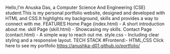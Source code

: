 Hello,I'm Anuska Das, a Computer Science And Engineering (CSE) student.This is my personal portfolio website, designed and developed with HTML and CSS.It highlights my background, skills and provides a way to connect with me.
FEATURES
Home Page (index.html) - A short introduction about me.
skill Page (skill.html) - Showcasing my skills.
Contact Page (contact.html) - A simple way to reach out me.
style.css - Including clear styling and a responsive layout.
TECH STACK
#Frontend:- HTML,CSS
Click here to see my portfolio
https://anushka-d01.github.io/portfolio/
